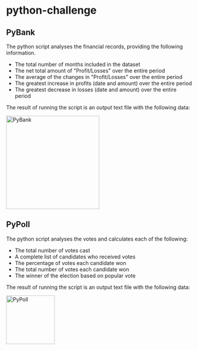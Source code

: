 # python-challenge

## PyBank

The python script analyses the financial records, providing the following information.

- The total number of months included in the dataset
- The net total amount of "Profit/Losses" over the entire period
- The average of the changes in "Profit/Losses" over the entire period
- The greatest increase in profits (date and amount) over the entire period
- The greatest decrease in losses (date and amount) over the entire period

The result of running the script is an output text file with the following data:

<img width="251" alt="PyBank" src="https://user-images.githubusercontent.com/85002751/213670850-ec1ec696-0ade-435e-b272-c5faf0e1811e.png">


## PyPoll

The python script analyses the votes and calculates each of the following:

- The total number of votes cast
- A complete list of candidates who received votes
- The percentage of votes each candidate won
- The total number of votes each candidate won
- The winner of the election based on popular vote

The result of running the script is an output text file with the following data:

<img width="131" alt="PyPoll" src="https://user-images.githubusercontent.com/85002751/213671068-d52d662b-dd08-4155-a67f-d099918a612d.png">

